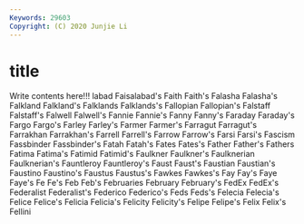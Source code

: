 ```yaml
---
Keywords: 29603
Copyright: (C) 2020 Junjie Li
---
```


# title

Write contents here!!!
labad
Faisalabad's 
Faith 
Faith's 
Falasha 
Falasha's 
Falkland 
Falkland's 
Falklands 
Falklands's 
Fallopian
Fallopian's 
Falstaff 
Falstaff's 
Falwell 
Falwell's 
Fannie 
Fannie's 
Fanny 
Fanny's 
Faraday
Faraday's 
Fargo 
Fargo's 
Farley 
Farley's 
Farmer 
Farmer's 
Farragut 
Farragut's 
Farrakhan
Farrakhan's 
Farrell 
Farrell's 
Farrow 
Farrow's 
Farsi 
Farsi's 
Fascism 
Fassbinder 
Fassbinder's
Fatah 
Fatah's 
Fates 
Fates's 
Father 
Father's 
Fathers 
Fatima 
Fatima's 
Fatimid
Fatimid's 
Faulkner 
Faulkner's 
Faulknerian 
Faulknerian's 
Fauntleroy 
Fauntleroy's 
Faust 
Faust's 
Faustian
Faustian's 
Faustino 
Faustino's 
Faustus 
Faustus's 
Fawkes 
Fawkes's 
Fay 
Fay's 
Faye
Faye's 
Fe 
Fe's 
Feb 
Feb's 
Februaries 
February 
February's 
FedEx 
FedEx's
Federalist 
Federalist's 
Federico 
Federico's 
Feds 
Feds's 
Felecia 
Felecia's 
Felice 
Felice's
Felicia 
Felicia's 
Felicity 
Felicity's 
Felipe 
Felipe's 
Felix 
Felix's 
Fellini 
